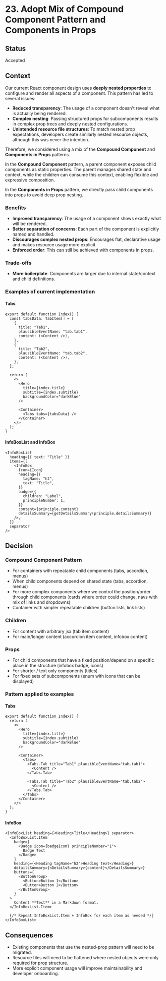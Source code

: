 # 23. Adopt Mix of Compound Component Pattern and Components in Props

## Status

Accepted

## Context

Our current React component design uses **deeply nested properties** to configure and render all aspects of a component. This pattern has led to several issues:

- **Reduced transparency**: The usage of a component doesn't reveal what is actually being rendered.
- **Complex nesting**: Passing structured props for subcomponents results in complex prop trees and deeply nested configurations.
- **Unintended resource file structures**: To match nested prop expectations, developers create similarly nested resource objects, although this was never the intention.

Therefore, we considered using a mix of the **Compound Component** and **Components in Props** patterns.

In the **Compound Component** pattern, a parent component exposes child components as static properties. The parent manages shared state and context, while the children can consume this context, enabling flexible and expressive composition.

In the **Components in Props** pattern, we directly pass child components into props to avoid deep prop nesting.

### Benefits

- **Improved transparency**: The usage of a component shows exactly what will be rendered.
- **Better separation of concerns**: Each part of the component is explicitly named and handled.
- **Discourages complex nested props**: Encourages flat, declarative usage and makes resource usage more explicit.
- **Enforced order**: This can still be achieved with components in props.

### Trade-offs

- **More boilerplate**: Components are larger due to internal state/context and child definitions.

### Examples of current implementation

#### Tabs

```tsx
export default function Index() {
  const tabsData: TabItem[] = [
    {
      title: "Tab1",
      plausibleEventName: "tab.tab1",
      content: (<Content />),
    },
    {
      title: "Tab2",
      plausibleEventName: "tab.tab2",
      content: (<Content />),
    },
  ];

  return (
    <>
      <Hero
        title={index.title}
        subtitle={index.subtitle}
        backgroundColor="darkBlue"
      />

      <Container>
        <Tabs tabs={tabsData} />
      </Container>
    </>
  );
}
```

#### InfoBoxList and InfoBox

```tsx
<InfoBoxList
  heading={{ text: "Title" }}
  items={[
    <InfoBox
      Icon={Icon}
      heading={{
        tagName: "h2",
        text: "Title",
      }}
      badge={{
        children: "Label",
        principleNumber: 1,
      }}
      content={principle.content}
      detailsSummary={getDetailsSummary(principle.detailsSummary)}
    />,
  ]}
  separator
/>
```

## Decision

### Compound Component Pattern

- For containers with repeatable child components (tabs, accordion, menus)
- When child components depend on shared state (tabs, accordion, menus)
- For more complex components where we control the position/order through child components (cards where order could change, navs with mix of links and dropdowns)
- Container with simpler repeatable children (button lists, link lists)

### Children

- For content with arbitrary jsx (tab item content)
- For main/longer content (accordion item content, infobox content)

### Props

- For child components that have a fixed position/depend on a specific place in the structure (infobox badge, icons)
- For shorter / text only components (titles)
- For fixed sets of subcomponents (enum with icons that can be displayed)

### Pattern applied to examples

#### Tabs

```tsx
export default function Index() {
  return (
    <>
      <Hero
        title={index.title}
        subtitle={index.subtitle}
        backgroundColor="darkBlue"
      />

      <Container>
        <Tabs>
          <Tabs.Tab title="Tab1" plausibleEventName="tab.tab1">
            <Content />
          </Tabs.Tab>

          <Tabs.Tab title="Tab2" plausibleEventName="tab.tab2">
            <Content />
          </Tabs.Tab>
        </Tabs>
      </Container>
    </>
  );
}
```

#### InfoBox

```tsx
<InfoBoxList heading={<Heading>Title</Heading>} separator>
  <InfoBoxList.Item
    badge={
      <Badge icon={badgeIcon} principleNumber="1">
        Badge Text
      </Badge>
    }
    heading={<Heading tagName="h2">Heading text</Heading>}
    detailsSummary={<DetailsSummary>{content}</DetailsSummary>}
    buttons={
      <ButtonGroup>
        <Button>Button 1</Button>
        <Button>Button 2</Button>
      </ButtonGroup>
    }
  >
    Content **Text** in a Markdown format.
  </InfoBoxList.Item>

  {/* Repeat InfoBoxList.Item + InfoBox for each item as needed */}
</InfoBoxList>
```

## Consequences

- Existing components that use the nested-prop pattern will need to be migrated.
- Resource files will need to be flattened where nested objects were only required for prop structure.
- More explicit component usage will improve maintainability and developer onboarding.
